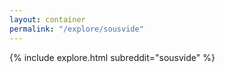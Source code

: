 ```yaml
---
layout: container
permalink: "/explore/sousvide"
---
```


<link rel="stylesheet" type="text/css" href="/static/css/explore.css">
{% include explore.html subreddit="sousvide" %}
